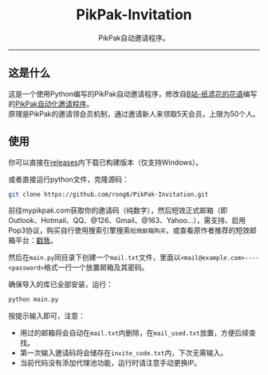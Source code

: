<div align="center">
<h1>PikPak-Invitation</h1>
<p>PikPak自动邀请程序。</p>
<hr>
</div>

## 这是什么
这是一个使用Python编写的PikPak自动邀请程序，修改自[B站-纸鸢花的花语](https://paperkiteblog.xyz/)编写的[PikPak自动化邀请程序](https://paperkiteblog.xyz/index.php/archives/9/)。   
原理是PikPak的邀请领会员机制，通过邀请新人来领取5天会员，上限为50个人。

## 使用
你可以直接在[releases](https://github.com/rong6/PikPak-Invitation/releases)内下载已构建版本（仅支持Windows）。   

或者直接运行python文件，克隆源码：
``` bash
git clone https://github.com/rong6/PikPak-Invitation.git
```

前往mypikpak.com获取你的邀请码（纯数字），然后短效正式邮箱（即Outlook、Hotmail、QQ、@126、Gmail、@163、Yahoo...），需支持、启用Pop3协议，购买自行使用搜索引擎搜索`短效邮箱购买`，或查看原作者推荐的短效邮箱平台：[戳我](https://paperkiteblog.xyz/index.php/archives/9/#cl-6)。   

然后在`main.py`同目录下创建一个`mail.txt`文件，里面以`<mail@example.com>----<password>`格式一行一个放置邮箱及其密码。   

确保导入的库已全部安装，运行：
``` bash
python main.py
```

按提示输入即可，注意：
- 用过的邮箱将会自动在`mail.txt`内删除，在`mail_used.txt`放置，方便后续查找。
- 第一次输入邀请码将会储存在`invite_code.txt`内，下次无需输入。
- 当前代码没有添加代理池功能，运行时请注意手动更换IP。